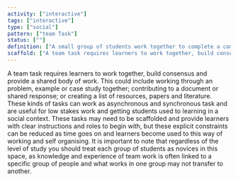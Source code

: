 ```yaml
---
activity: ["interactive"]
tags: ["interactive"]
type: ["social"]
pattern: ["team Task"]
status: [""]
definition: ["A small group of students work together to complete a common shared task. This is a collaborative taks which requires students to create a consensus and work together to achieve a set outcome."]
scaffold: ["A team task requires learners to work together, build consensus and provide a shared body of work. This could include working through an problem, example or case study together; contributing to a document or shared response; or creating a list of resources, papers and literature. These kinds of tasks can work as asynchronous and synchronous task and are useful for low stakes work and getting students used to learning in a social context. These tasks may need to be scaffolded and provide learners with clear instructions and roles to begin with, but these explicit constraints can be reduced as time goes on and learners become used to this way of working and self organising. It is important to note that regardless of the level of study you should treat each group of students as novices in this space, as knowledge and experience of team work is often linked to a specific group of people and what works in one group may not transfer to another."]
---
```


A team task requires learners to work together, build consensus and provide a shared body of work. This could include working through an problem, example or case study together; contributing to a document or shared response; or creating a list of resources, papers and literature. These kinds of tasks can work as asynchronous and synchronous task and are useful for low stakes work and getting students used to learning in a social context. These tasks may need to be scaffolded and provide learners with clear instructions and roles to begin with, but these explicit constraints can be reduced as time goes on and learners become used to this way of working and self organising. It is important to note that regardless of the level of study you should treat each group of students as novices in this space, as knowledge and experience of team work is often linked to a specific group of people and what works in one group may not transfer to another.
